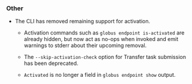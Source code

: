 ### Other

* The CLI has removed remaining support for activation.

  * Activation commands such as `globus endpoint is-activated` are already
    hidden, but now act as no-ops when invoked and emit warnings to stderr
    about their upcoming removal.

  * The `--skip-activation-check` option for Transfer task submission has
    been deprecated.

  * `Activated` is no longer a field in `globus endpoint show` output.
